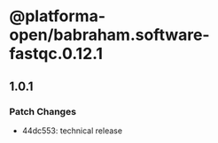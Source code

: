 # @platforma-open/babraham.software-fastqc.0.12.1

## 1.0.1

### Patch Changes

- 44dc553: technical release
